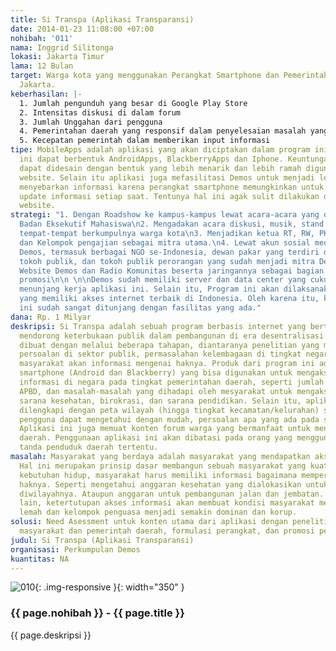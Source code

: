 ```yaml
---
title: Si Transpa (Aplikasi Transparansi)
date: 2014-01-23 11:08:00 +07:00
nohibah: '011'
nama: Inggrid Silitonga
lokasi: Jakarta Timur
lama: 12 Bulan
target: Warga kota yang menggunakan Perangkat Smartphone dan Pemerintah Daerah di
  Jakarta.
keberhasilan: |-
  1. Jumlah pengunduh yang besar di Google Play Store
  2. Intensitas diskusi di dalam forum
  3. Jumlah Unggahan dari pengguna
  4. Pemerintahan daerah yang responsif dalam penyelesaian masalah yang diinformasikan lewat aplikasi
  5. Kecepatan pemerintah dalam memberikan input informasi
tipe: MobileApps adalah aplikasi yang akan diciptakan dalam program ini. Aplikasi
  ini dapat berbentuk AndroidApps, BlackberryApps dan Iphone. Keuntungannya aplikasi
  dapat didesain dengan bentuk yang lebih menarik dan lebih ramah digunakan dibandingkan
  website. Selain itu aplikasi juga mefasilitasi Demos untuk menjadi lebih aktif dalam
  menyebarkan informasi karena perangkat smartphone memungkinkan untuk menerima notifikasi
  update informasi setiap saat. Tentunya hal ini agak sulit dilakukan dengan menggunakan
  website.
strategi: "1. Dengan Roadshow ke kampus-kampus lewat acara-acara yang diadakan oleh
  Badan Eksekutif Mahasiswa\n2. Mengadakan acara diskusi, musik, stand up comedy di
  tempat-tempat berkumpulnya warga kota\n3. Menjadikan ketua RT, RW, PKK, Karang Taruna
  dan Kelompok pengajian sebagai mitra utama.\n4. Lewat akun sosial media milik jaringan-jaringan
  Demos, termasuk berbagai NGO se-Indonesia, dewan pakar yang terdiri dari berbagai
  tokoh publik, dan tokoh publik perorangan yang sudah menjadi mitra Demos sebelumnya.\n5.
  Website Demos dan Radio Komunitas beserta jaringannya sebagai bagian dari strategi
  promosi\n\n \n\nDemos sudah memiliki server dan data center yang cukup memadai dalam
  menunjang kerja aplikasi ini. Selain itu, Program ini akan dilaksanakan di Jakarta,
  yang memiliki akses internet terbaik di Indonesia. Oleh karena itu, kerja perangkat
  ini sudah sangat ditunjang dengan fasilitas yang ada."
dana: Rp. 1 Milyar
deskripsi: Si Transpa adalah sebuah program berbasis internet yang bertujuan untuk
  mendorong keterbukaan publik dalam pembangunan di era desentralisasi. Program ini
  dibuat dengan melalui beberapa tahapan, diantaranya penelitian yang mengidentifikasi
  persoalan di sektor publik, permasalahan kelembagaan di tingkat negara, dan kebutuhan
  masyarakat akan informasi mengenai haknya. Produk dari program ini adalah aplikasi
  smartphone (Android dan Blackberry) yang bisa digunakan untuk mengakses berbagai
  informasi di negara pada tingkat pemerintahan daerah, seperti jumlah APBD, alokasi
  APBD, dan masalah-masalah yang dihadapi oleh mesyarakat untuk mengakses sarana umum,
  sarana kesehatan, birokrasi, dan sarana pendidikan. Selain itu, aplikasi ini akan
  dilengkapi dengan peta wilayah (hingga tingkat kecamatan/kelurahan) sehingga setiap
  pengguna dapat mengetahui dengan mudah, persoalan apa yang ada pada setiap wilayah.
  Aplikasi ini juga memuat konten forum warga yang bermanfaat untuk mengontrol pemerintahan
  daerah. Penggunaan aplikasi ini akan dibatasi pada orang yang menggunakan kartu
  tanda penduduk daerah tertentu.
masalah: Masyarakat yang berdaya adalah masyarakat yang mendapatkan akses informasi.
  Hal ini merupakan prinsip dasar membangun sebuah masyarakat yang kuat. Untuk memenuhi
  kebutuhan hidup, masyarakat harus memiliki informasi bagaimana memperoleh berbagai
  haknya. Seperti mengetahui anggaran kesehatan yang dialokasikan untuk Puskesmas
  diwilayahnya. Ataupun anggaran untuk pembangunan jalan dan jembatan. Namun di sisi
  lain, ketertutupan akses informasi akan membuat kondisi masyarakat menjadi semakin
  lemah dan kelompok penguasa menjadi semakin dominan dan korup.
solusi: Need Asessment untuk konten utama dari aplikasi dengan penelitian terhadap
  masyarakat dan pemerintah daerah, formulasi perangkat, dan promosi perangkat.
judul: Si Transpa (Aplikasi Transparansi)
organisasi: Perkumpulan Demos
kuantitas: NA
---
```


![010](/static/img/hibahcms/010.png){: .img-responsive }{: width="350" }

### {{ page.nohibah }} - {{ page.title }}

{{ page.deskripsi }}

